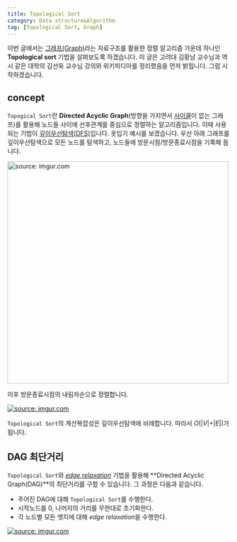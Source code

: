 ```yaml
---
title: Topological Sort
category: Data structure&Algorithm
tag: [Topological Sort, Graph]
---
```


이번 글에서는 [그래프(Graph)](https://ratsgo.github.io/data%20structure&algorithm/2017/11/18/graph/)라는 자료구조를 활용한 정렬 알고리즘 가운데 하나인 **Topological sort** 기법을 살펴보도록 하겠습니다. 이 글은 고려대 김황남 교수님과 역시 같은 대학의 김선욱 교수님 강의와 위키피디아를 정리했음을 먼저 밝힙니다. 그럼 시작하겠습니다.





## concept

`Topogical Sort`란 **Directed Acyclic Graph**(방향을 가지면서 [사이클](https://ratsgo.github.io/data%20structure&algorithm/2017/11/18/graph/)이 없는 그래프)를 활용해 노드들 사이에 선후관계를 중심으로 정렬하는 알고리즘입니다. 이때 사용되는 기법이 [깊이우선탐색(DFS)](https://ratsgo.github.io/data%20structure&algorithm/2017/11/20/DFS/)입니다. 옷입기 예시를 보겠습니다. 우선 아래 그래프를 깊이우선탐색으로 모든 노드를 탐색하고, 노드들에 방문시점/방문종료시점을 기록해 둡니다.



<a href="https://imgur.com/WMmHq96"><img src="https://i.imgur.com/WMmHq96.png" width="500px" title="source: imgur.com" /></a>



이후 방문종료시점의 내림차순으로 정렬합니다.



<a href="https://imgur.com/21g4yY5"><img src="https://i.imgur.com/21g4yY5.png" title="source: imgur.com" /></a>



`Topological Sort`의 계산복잡성은 깊이우선탐색에 비례합니다. 따라서 $O($\|$V$\|$+$\|$E$\|$)$가 됩니다.





## DAG 최단거리

`Topological Sort`와 *[edge relaxation](https://ratsgo.github.io/data%20structure&algorithm/2017/11/25/shortestpath/)* 기법을 활용해 **Directed Acyclic Graph(DAG)**의 최단거리를 구할 수 있습니다. 그 과정은 다음과 같습니다.

- 주어진 DAG에 대해 `Topological Sort`를 수행한다.
- 시작노드를 0, 나머지의 거리를 무한대로 초기화한다.
- 각 노드별 모든 엣지에 대해 *edge relaxation*을 수행한다.



<a href="https://imgur.com/Vh4U9rD"><img src="https://i.imgur.com/Vh4U9rD.png" title="source: imgur.com" /></a>

